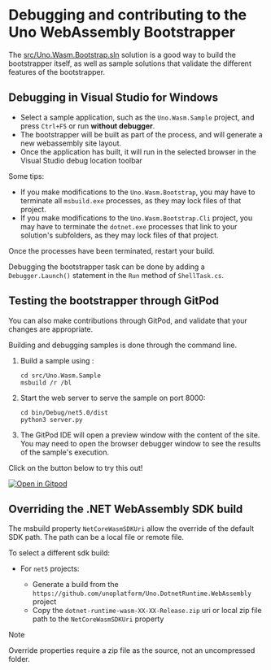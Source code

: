
# Debugging and contributing to the Uno WebAssembly Bootstrapper

The [src/Uno.Wasm.Bootstrap.sln](src/Uno.Wasm.Bootstrap.sln) solution is a good way to build the bootstrapper itself, as well as sample solutions that validate the different features of the bootstrapper.

## Debugging in Visual Studio for Windows

- Select a sample application, such as the `Uno.Wasm.Sample` project, and press `Ctrl+F5` or run **without debugger**.
- The bootstrapper will be built as part of the process, and will generate a new webassembly site layout.
- Once the application has built, it will run in the selected browser in the Visual Studio debug location toolbar

Some tips:

- If you make modifications to the `Uno.Wasm.Bootstrap`, you may have to terminate all `msbuild.exe` processes, as they may lock files of that project.
- If you make modifications to the `Uno.Wasm.Bootstrap.Cli` project, you may have to terminate the `dotnet.exe` processes that link to your solution's subfolders, as they may lock files of that project.

Once the processes have been terminated, restart your build.

Debugging the bootstrapper task can be done by adding a `Debugger.Launch()` statement in the `Run` method of `ShellTask.cs`.

## Testing the bootstrapper through GitPod

You can also make contributions through GitPod, and validate that your changes are appropriate.

Building and debugging samples is done through the command line.

1. Build a sample using :

   ```shell
   cd src/Uno.Wasm.Sample
   msbuild /r /bl
   ```

1. Start the web server to serve the sample on port 8000:

   ```shell
   cd bin/Debug/net5.0/dist
   python3 server.py
   ```

1. The GitPod IDE will open a preview window with the content of the site. You may need to open the browser debugger window to see the results of the sample's execution.

Click on the button below to try this out!

[![Open in Gitpod](https://gitpod.io/button/open-in-gitpod.svg)](https://gitpod.io/#https://github.com/unoplatform/Uno.Wasm.Bootstrap)

## Overriding the .NET WebAssembly SDK build

The msbuild property `NetCoreWasmSDKUri` allow the override of the default SDK path. The path can be a local file or remote file.

To select a different sdk build:

- For `net5` projects:

  - Generate a build from the `https://github.com/unoplatform/Uno.DotnetRuntime.WebAssembly` project
  - Copy the `dotnet-runtime-wasm-XX-XX-Release.zip` uri or local zip file path to the `NetCoreWasmSDKUri` property

> [!NOTE]
> Override properties require a zip file as the source, not an uncompressed folder.
